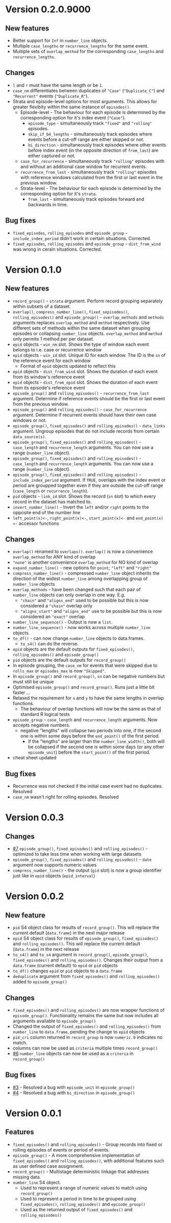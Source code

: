 
Version 0.2.0.9000
==================

New features
------------

-   Better support for `Inf` in `number_line` objects.
-   Multiple `case_lengths` or `recurrence_lengths` for the same event.
-   Multiple sets of `overlap_method` for the corresponding `case_lengths` and `recurrence_lengths`.

Changes
-------

-   `l` and `r` must have the same length or be `1`.
-   `case_nm` differentiates between duplicates of `"Case"` (`"Duplicate_C"`) and `"Recurrent"` events (`"Duplicate_R"`).
-   Strata and episode-level options for most arguments. This allows for greater flexibity within the same instance of `episodes()`.
    -   Episode-level - The behaviour for each episode is determined by the corresponding option for it's index event (`"Case"`).
        -   `episode_type` - simultaneously track `"fixed"` and `"rolling"` episodes.
        -   `skip_if_b4_lengths` - simultaneously track episodes where events before a cut-off range are either skipped or not.
        -   `bi_direction` - simultaneously track episodes where other events before index event (in the opposite direction of `from_last`) are either captured or not.
    -   `case_for_recurrence` - simultaneously track `"rolling"` episodes with and without an additional case window for recurrent events.
    -   `recurrence_from_last` - simultaneously track `"rolling"` episodes with reference windows calculated from the first or last event in the previous window.
    -   Strata-level - The behaviour for each episode is determined by the corresponding option for it's `strata`.
        -   `from_last` - simultaneously track episodes forward and backwards in time.

Bug fixes
---------

-   `fixed_episodes`, `rolling_episodes` and `episode_group` - `include_index_period` didn't work in certain situations. Corrected.
-   `fixed_episodes`, `rolling_episodes` and `episode_group` - `dist_from_wind` was wrong in cerain situations. Corrected.

Version 0.1.0
=============

New features
------------

-   `record_group()` - `strata` argument. Perform record grouping separately within subsets of a dataset.
-   `overlap()`, `compress_number_line()`, `fixed_sepisodes()`, `rolling_episodes()` and `episode_group()` - `overlap_methods` and `methods` arguments replaces `overlap_method` and `method` respectively. Use different sets of methods within the same dataset when grouping episodes or collapsing `number_line` objects. `overlap_method` and `method` only permits 1 method per per dataset.
-   `epid` objects - `win_nm` slot. Shows the type of window each event belongs to i.e. case or recurrence window
-   `epid` objects - `win_id` slot. Unique ID for each window. The ID is the `sn` of the reference event for each window
    -   Format of `epid` objects updated to reflect this
-   `epid` objects - `dist_from_wind` slot. Shows the duration of each event from its window's reference event
-   `epid` objects - `dist_from_epid` slot. Shows the duration of each event from its episode's reference event
-   `episode_group()` and `rolling_episodes()` - `recurrence_from_last` argument. Determine if reference events should be the first or last event from the previous window.
-   `episode_group()` and `rolling_episodes()` - `case_for_recurrence` argument. Determine if recurrent events should have their own case windows or not.
-   `episode_group()`, `fixed_episodes()` and `rolling_episodes()` - `data_links` argument. Ungroup episodes that do not include records from certain `data_source(s)`.
-   `episode_group()`, `fixed_episodes()` and `rolling_episodes()` - `case_length` and `recurrence_length` arguments. You can now use a range (`number_line` object).
-   `episode_group()`, `fixed_episodes()` and `rolling_episodes()` - `case_length` and `recurrence_length` arguments. You can now use a range (`number_line` object).
-   `episode_group()`, `fixed_episodes()` and `rolling_episodes()` - `include_index_period` argument. If `TRUE`, overlaps with the index event or period are groupped together even if they are outside the cut-off range (`case_length` or `recurrence_length`).
-   `pid` objects - `link_id` slot. Shows the record (`sn` slot) to which every record in the dataset has matched to.
-   `invert_number_line()` - Invert the `left` and/or `right` points to the opposite end of the number line
-   `left_point(x)<-`, `right_point(x)<-`, `start_point(x)<-` and `end_point(x)<-` accessor functions

Changes
-------

-   `overlap()` renamed to `overlaps()`. `overlap()` is now a convenience `overlap_method` for ANY kind of overlap
-   `"none"` is another convenience `overlap_method` for NO kind of overlap
-   `expand_number_line()` - new options for `point`; `"left"` and `"right"`
-   `compress_number_line()` - compressed `number_line` object inherits the direction of the widest `number_line` among overlapping group of `number_line` objects
-   `overlap_methods` - have been changed such that each pair of `number_line` objects can only overlap in one way. E.g.
    -   `"chain"` and `"aligns_end"` used to be possible but this is now considered a `"chain"` overlap only
    -   `"aligns_start"` and `"aligns_end"` use to be possible but this is now considered an `"exact"` overlap
-   `number_line_sequence()` - Output is now a `list`.
-   `number_line_sequence()` - now works across multiple `number_line` objects.
-   `to_df()` - can now change `number_line` objects to data.frames.
    -   `to_s4()` can do the reverse.
-   `epid` objects are the default outputs for `fixed_episodes()`, `rolling_episodes()` and `episode_group()`
-   `pid` objects are the default outputs for `record_group()`
-   In episode grouping, the `case_nm` for events that were skipped due to `rolls_max` or `episodes_max` is now `"Skipped"`.
-   In `episode_group()` and `record_group()`, `sn` can be negative numbers but must still be unique
-   Optimised `episode_group()` and `record_group()`. Runs just a little bit faster ...
-   Relaxed the requirement for `x` and `y` to have the same lengths in overlap functions.
    -   The behaviour of overlap functions will now be the same as that of standard R logical tests
-   `episode_group` - `case_length` and `recurrence_length` arguments. Now accepts negative numbers.
    -   negative "lengths" will collapse two periods into one, if the second one is within some days before the `end_point()` of the first period.
        -   if the "lengths" are larger than the `number_line_width()`, both will be collapsed if the second one is within some days (or any other `episode_unit`) before the `start_point()` of the first period.
-   cheat sheet updated

Bug fixes
---------

-   Recurrence was not checked if the initial case event had no duplicates. Resolved
-   `case_nm` wasn't right for rolling episodes. Resolved

Version 0.0.3
=============

Changes
-------

-   [\#7](https://github.com/OlisaNsonwu/diyar/issues/7) `episode_group()`, `fixed_episodes()` and `rolling_episodes()` - optimized to take less time when working with large datasets
-   `episode_group()`, `fixed_episodes()` and `rolling_episodes()` - `date` argument now supports numeric values
-   `compress_number_line()` - the output (`gid` slot) is now a group identifier just like in `epid` objects (`epid_interval`)

Version 0.0.2
=============

New feature
-----------

-   `pid` S4 object class for results of `record_group()`. This will replace the current default (`data.frame`) in the next major release
-   `epid` S4 object class for results of `episode_group()`, `fixed_episodes()` and `rolling_episodes()`. This will replace the current default (`data.frame`) in the next release
-   `to_s4()` and `to_s4` argument in `record_group()`, `episode_group()`, `fixed_episodes()` and `rolling_episodes()`. Changes their output from a `data.frame` (current default) to `epid` or `pid` objects
-   `to_df()` changes `epid` or `pid` objects to a `data.frame`
-   `deduplicate` argument from `fixed_episodes()` and `rolling_episodes()` added to `episode_group()`

Changes
-------

-   `fixed_episodes()` and `rolling_episodes()` are now wrapper functions of `episode_group()`. Functionality remains the same but now includes all arguments available to `episode_group()`
-   Changed the output of `fixed_episodes()` and `rolling_episodes()` from `number_line` to `data.frame`, pending the change to `epid` objects
-   `pid_cri` column returned in `record_group` is now `numeric`. `0` indicates no match.
-   columns can now be used as `criteria` multiple times `record_group()`
-   [\#6](https://github.com/OlisaNsonwu/diyar/issues/6) `number_line` objects can now be used as a `criteria` in `record_group()`

Bug fixes
---------

-   [\#3](https://github.com/OlisaNsonwu/diyar/issues/3) - Resolved a bug with `episode_unit` in `episode_group()`
-   [\#4](https://github.com/OlisaNsonwu/diyar/issues/4) - Resolved a bug with `bi_direction` in `episode_group()`

Version 0.0.1
=============

Features
--------

-   `fixed_episodes()` and `rolling_episodes()` - Group records into fixed or rolling episodes of events or period of events.
-   `episode_group()` - A more comprehensive implementation of `fixed_episodes()` and `rolling_episodes()`, with additional features such as user defined case assignment.
-   `record_group()` - Multistage deterministic linkage that addresses missing data.
-   `number_line` S4 object.
    -   Used to represent a range of numeric values to match using `record_group()`
    -   Used to represent a period in time to be grouped using `fixed_episodes()`, `rolling_episodes()` and `episode_group()`
    -   Used as the returned output of `fixed_episodes()` and `rolling_episodes()`
